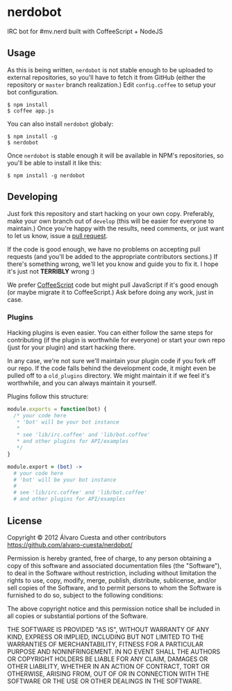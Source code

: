 # nerdobot

IRC bot for #mv.nerd built with CoffeeScript + NodeJS

## Usage

As this is being written, `nerdobot` is not stable enough to be uploaded to external repositories, so you'll have to fetch it from GitHub (either the repository or `master` branch realization.) Edit `config.coffee` to setup your bot configuration.

```
$ npm install
$ coffee app.js
```

You can also install `nerdobot` globaly:

```
$ npm install -g
$ nerdobot
```

Once `nerdobot` is stable enough it will be available in NPM's repositories, so you'll be able to install it like this:

`$ npm install -g nerdobot`

## Developing

Just fork this repository and start hacking on your own copy. Preferably, make your own branch out of `develop` (this will be easier for everyone to maintain.) Once you're happy with the results, need comments, or just want to let us know, issue a [pull request](https://github.com/alvaro-cuesta/nerdobot/pull/new/develop).

If the code is good enough, we have no problems on accepting pull requests (and you'll be added to the appropriate contributors sections.) If there's something wrong, we'll let you know and guide you to fix it. I hope it's just not **TERRIBLY** wrong :)

We prefer [CoffeeScript](http://coffeescript.org/) code but might pull JavaScript if it's good enough (or maybe migrate it to CoffeeScript.) Ask before doing any work, just in case.

### Plugins

Hacking plugins is even easier. You can either follow the same steps for contributing (if the plugin is worthwhile for everyone) or start your own repo (just for your plugin) and start hacking there.

In any case, we're not sure we'll maintain your plugin code if you fork off our repo. If the code falls behind the development code, it might even be pulled off to a `old_plugins` directory. We might maintain it if we feel it's worthwhile, and you can always maintain it yourself.

Plugins follow this structure:

```javascript
module.exports = function(bot) {
  /* your code here
   * 'bot' will be your bot instance
   *
   * see 'lib/irc.coffee' and 'lib/bot.coffee'
   * and other plugins for API/examples
   */
}
```

```coffee
module.export = (bot) ->
  # your code here
  # 'bot' will be your bot instance
  #
  # see 'lib/irc.coffee' and 'lib/bot.coffee'
  # and other plugins for API/examples
```

## License

Copyright © 2012 Álvaro Cuesta and other contributors
https://github.com/alvaro-cuesta/nerdobot/

Permission is hereby granted, free of charge, to any person obtaining
a copy of this software and associated documentation files (the
"Software"), to deal in the Software without restriction, including
without limitation the rights to use, copy, modify, merge, publish,
distribute, sublicense, and/or sell copies of the Software, and to
permit persons to whom the Software is furnished to do so, subject to
the following conditions:

The above copyright notice and this permission notice shall be
included in all copies or substantial portions of the Software.

THE SOFTWARE IS PROVIDED "AS IS", WITHOUT WARRANTY OF ANY KIND,
EXPRESS OR IMPLIED, INCLUDING BUT NOT LIMITED TO THE WARRANTIES OF
MERCHANTABILITY, FITNESS FOR A PARTICULAR PURPOSE AND
NONINFRINGEMENT. IN NO EVENT SHALL THE AUTHORS OR COPYRIGHT HOLDERS BE
LIABLE FOR ANY CLAIM, DAMAGES OR OTHER LIABILITY, WHETHER IN AN ACTION
OF CONTRACT, TORT OR OTHERWISE, ARISING FROM, OUT OF OR IN CONNECTION
WITH THE SOFTWARE OR THE USE OR OTHER DEALINGS IN THE SOFTWARE.
